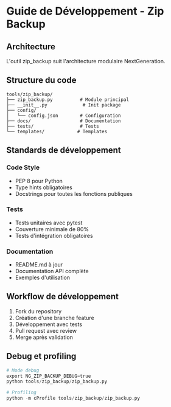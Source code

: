 # Guide de Développement - Zip Backup

## Architecture

L'outil zip_backup suit l'architecture modulaire NextGeneration.

## Structure du code

```
tools/zip_backup/
├── zip_backup.py          # Module principal
├── __init__.py             # Init package
├── config/
│   └── config.json        # Configuration
├── docs/                  # Documentation
├── tests/                 # Tests
└── templates/            # Templates
```

## Standards de développement

### Code Style
- PEP 8 pour Python
- Type hints obligatoires
- Docstrings pour toutes les fonctions publiques

### Tests
- Tests unitaires avec pytest
- Couverture minimale de 80%
- Tests d'intégration obligatoires

### Documentation
- README.md à jour
- Documentation API complète
- Exemples d'utilisation

## Workflow de développement

1. Fork du repository
2. Création d'une branche feature
3. Développement avec tests
4. Pull request avec review
5. Merge après validation

## Debug et profiling

```python
# Mode debug
export NG_ZIP_BACKUP_DEBUG=true
python tools/zip_backup/zip_backup.py

# Profiling
python -m cProfile tools/zip_backup/zip_backup.py
```
